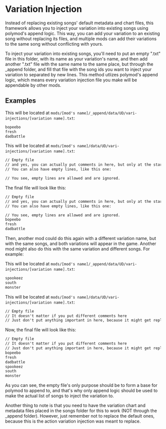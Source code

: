 # Variation Injection

Instead of replacing existing songs' default metadata and chart files, this framework allows you to inject your variation into existing songs using polymod's append logic. This way, you can add your variation to an existing song without replacing its files, and multiple mods can add their variations to the same song without conflicting with yours.

To inject your variation into existing songs, you'll need to put an empty ".txt" file in this folder, with its name as your variation's name, and then add another ".txt" file with the same name to the same place, but through the _append folder, and fill that file with the song ids you want to inject your variation to separated by new lines. This method utlizes polymod's append logic, which means every variation injection file you make will be appendable by other mods.

## Examples

This will be located at `mods/[mod's name]/_append/data/UD/vari-injections/[variation name].txt`:
```txt
bopeebo
fresh
dadbattle
```

This will be located at `mods/[mod's name]/data/UD/vari-injections/[variation name].txt`:
```txt
// Empty file
// and yes, you can actually put comments in here, but only at the start of the line
// You can also have empty lines, like this one:

// You see, empty lines are allowed and are ignored.
```

The final file will look like this:
```txt
// Empty file
// and yes, you can actually put comments in here, but only at the start of the line
// You can also have empty lines, like this one:

// You see, empty lines are allowed and are ignored.
bopeebo
fresh
dadbattle
```

Then, another mod could do this again with a different variation name, but with the same songs, and both variations will appear in the game. Another mod might also do this with the same variation and different songs. For example:

This will be located at `mods/[mod's name]/_append/data/UD/vari-injections/[variation name].txt`:
```txt
spookeez
south
monster
```

This will be located at `mods/[mod's name]/data/UD/vari-injections/[variation name].txt`:
```txt
// Empty file
// It doesn't matter if you put different comments here
// Just don't put anything important in here, because it might get replaced
```

Now, the final file will look like this:
```txt
// Empty file
// It doesn't matter if you put different comments here
// Just don't put anything important in here, because it might get replaced
bopeebo
fresh
dadbattle
spookeez
south
monster
```

As you can see, the empty file's only purpose should be to form a base for polymod to append to, and that's why only append logic should be used to make the actual list of songs to inject the variation to.

Another thing to note is that you need to have the variation chart and metadata files placed in the songs folder for this to work (NOT through the _append folder). However, just remember not to replace the default ones, because this is the action variation injection was meant to replace.
